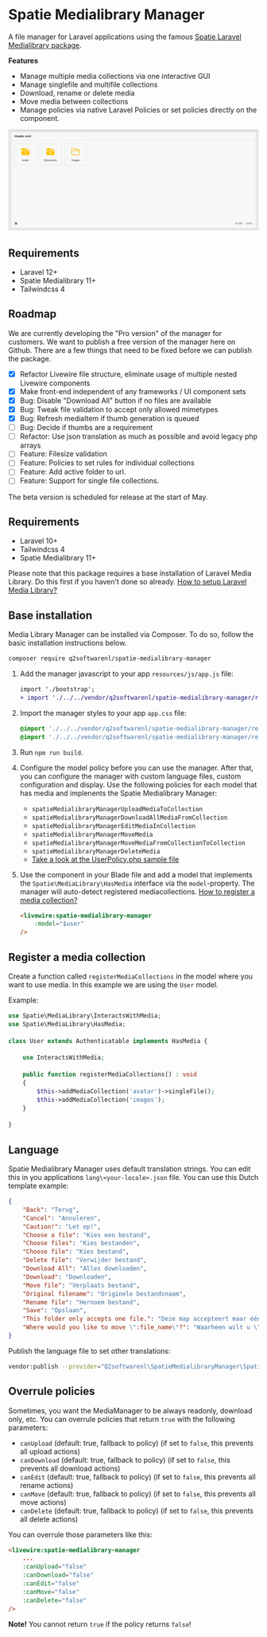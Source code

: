 # Spatie Medialibrary Manager
A file manager for Laravel applications using the famous [Spatie Laravel Medialibrary package](https://github.com/spatie/laravel-medialibrary).

**Features**
- Manage multiple media collections via one interactive GUI
- Manage singlefile and multifile collections
- Download, rename or delete media
- Move media between collections
- Manage policies via native Laravel Policies or set policies directly on the component.

![Manager](./manager.png)

## Requirements
- Laravel 12+
- Spatie Medialibrary 11+
- Tailwindcss 4

## Roadmap
We are currently developing the "Pro version" of the manager for customers. We want to publish a free version of the manager here on Github. There are a few things that need to be fixed before we can publish the package.

- [x] Refactor Livewire file structure, eliminate usage of multiple nested Livewire components
- [x] Make front-end independent of any frameworks / UI component sets 
- [x] Bug: Disable "Download All" button if no files are available
- [x] Bug: Tweak file validation to accept only allowed mimetypes
- [x] Bug: Refresh mediaItem if thumb generation is queued
- [ ] Bug: Decide if thumbs are a requirement  
- [ ] Refactor: Use json translation as much as possible and avoid legacy php arrays  
- [ ] Feature: Filesize validation
- [ ] Feature: Policies to set rules for individual collections
- [ ] Feature: Add active folder to url.
- [ ] Feature: Support for single file collections.

The beta version is scheduled for release at the start of May.

## Requirements
- Laravel 10+
- Tailwindcss 4
- Spatie Medialibrary 11+

Please note that this package requires a base installation of Laravel Media Library. Do this first if you haven't done so already. [How to setup Laravel Media Library?](https://spatie.be/docs/laravel-medialibrary/v11/installation-setup)

<!-- Second, if you have a license for Media Library Pro, please refer to the Media Library Manager Pro installation instructions. -->

## Base installation

Media Library Manager can be installed via Composer. To do so, follow the basic installation instructions below.

```bash
composer require q2softwarenl/spatie-medialibrary-manager
```

1. Add the manager javascript to your app `resources/js/app.js` file:
    ```diff
    import './bootstrap';
    + import './../../vendor/q2softwarenl/spatie-medialibrary-manager/resources/js/manager';
    ```

2. Import the manager styles to your app `app.css` file:
    ```css
    @import './../../vendor/q2softwarenl/spatie-medialibrary-manager/resources/css/manager.css'; 
    @import './../../vendor/q2softwarenl/spatie-medialibrary-manager/resources/css/theme/default.css';
    ```

3. Run `npm run build`.

4. Configure the model policy before you can use the manager. After that, you can configure the manager with custom language files, custom configuration and display. Use the following policies for each model that has media and implenents the Spatie Medialibrary Manager:

    - `spatieMedialibraryManagerUploadMediaToCollection`
    - `spatieMedialibraryManagerDownloadAllMediaFromCollection`
    - `spatieMedialibraryManagerEditMediaInCollection`
    - `spatieMedialibraryManagerMoveMedia`
    - `spatieMedialibraryManagerMoveMediaFromCollectionToCollection`
    - `spatieMedialibraryManagerDeleteMedia`
    - [Take a look at the UserPolicy.php sample file](./stubs/UserPolicy.php)

4. Use the component in your Blade file and add a model that implements the `Spatie\MediaLibrary\HasMedia` interface via the `model`-property. The manager will auto-detect registered mediacollections. [How to register a media collection?](#register-a-media-collection)

    ```html
    <livewire:spatie-medialibrary-manager
        :model="$user"
    />
    ```

## Register a media collection
Create a function called `registerMediaCollections` in the model where you want to use media. In this example we are using the `User` model. 

Example:

```php
use Spatie\MediaLibrary\InteractsWithMedia;
use Spatie\MediaLibrary\HasMedia;

class User extends Authenticatable implements HasMedia { 
    
    use InteractsWithMedia;
    
    public function registerMediaCollections() : void
    {
        $this->addMediaCollection('avatar')->singleFile();
        $this->addMediaCollection('images');
    }

}
```

## Language
Spatie Medialibrary Manager uses default translation strings. You can edit this in you applications `lang\<your-locale>.json` file. You can use this Dutch template example:

```json
{
    "Back": "Terug",
	"Cancel": "Annuleren",
	"Caution!": "Let op!",
	"Choose a file": "Kies een bestand",
	"Choose files": "Kies bestanden",
	"Choose file": "Kies bestand",
	"Delete file": "Verwijder bestand",
	"Download All": "Alles downloaden",
	"Download": "Downloaden",
	"Move file": "Verplaats bestand",
	"Original filename": "Originele bestandsnaam",
	"Rename file": "Hernoem bestand",
	"Save": "Opslaan",
	"This folder only accepts one file.": "Deze map accepteert maar één bestand.",
	"Where would you like to move \":file_name\"?": "Waarheen wilt u \":file_name\" verplaatsen?"
}
```

Publish the language file to set other translations:

```bash
vendor:publish --provider="Q2softwarenl\SpatieMedialibraryManager\SpatieMedialibraryManagerServiceProvider" --tag="lang"
```

## Overrule policies

Sometimes, you want the MediaManager to be always readonly, download only, etc. You can overrule policies that return `true` with the following parameters:

- `canUpload` (default: true, fallback to policy) (if set to `false`, this prevents all upload actions)
- `canDownload` (default: true, fallback to policy) (if set to `false`, this prevents all download actions)
- `canEdit` (default: true, fallback to policy) (if set to `false`, this prevents all rename actions)
- `canMove` (default: true, fallback to policy) (if set to `false`, this prevents all move actions)
- `canDelete` (default: true, fallback to policy) (if set to `false`, this prevents all delete actions)

You can overrule those parameters like this:

```html
<livewire:spatie-medialibrary-manager
    ...
    :canUpload="false"
    :canDownload="false"
    :canEdit="false"
    :canMove="false"
    :canDelete="false"
/>
```

**Note!** You cannot return `true` if the policy returns `false`!